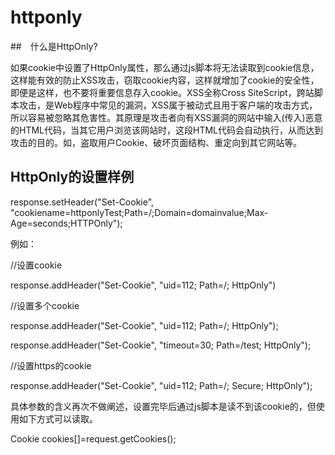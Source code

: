 
# httponly

##　什么是HttpOnly?

如果cookie中设置了HttpOnly属性，那么通过js脚本将无法读取到cookie信息，这样能有效的防止XSS攻击，窃取cookie内容，这样就增加了cookie的安全性，即便是这样，也不要将重要信息存入cookie。XSS全称Cross SiteScript，跨站脚本攻击，是Web程序中常见的漏洞，XSS属于被动式且用于客户端的攻击方式，所以容易被忽略其危害性。其原理是攻击者向有XSS漏洞的网站中输入(传入)恶意的HTML代码，当其它用户浏览该网站时，这段HTML代码会自动执行，从而达到攻击的目的。如，盗取用户Cookie、破坏页面结构、重定向到其它网站等。

## HttpOnly的设置样例

response.setHeader("Set-Cookie", "cookiename=httponlyTest;Path=/;Domain=domainvalue;Max-Age=seconds;HTTPOnly");

 例如：

//设置cookie

response.addHeader("Set-Cookie", "uid=112; Path=/; HttpOnly")

//设置多个cookie

response.addHeader("Set-Cookie", "uid=112; Path=/; HttpOnly");

response.addHeader("Set-Cookie", "timeout=30; Path=/test; HttpOnly");

//设置https的cookie

response.addHeader("Set-Cookie", "uid=112; Path=/; Secure; HttpOnly");

具体参数的含义再次不做阐述，设置完毕后通过js脚本是读不到该cookie的，但使用如下方式可以读取。

Cookie cookies[]=request.getCookies();  